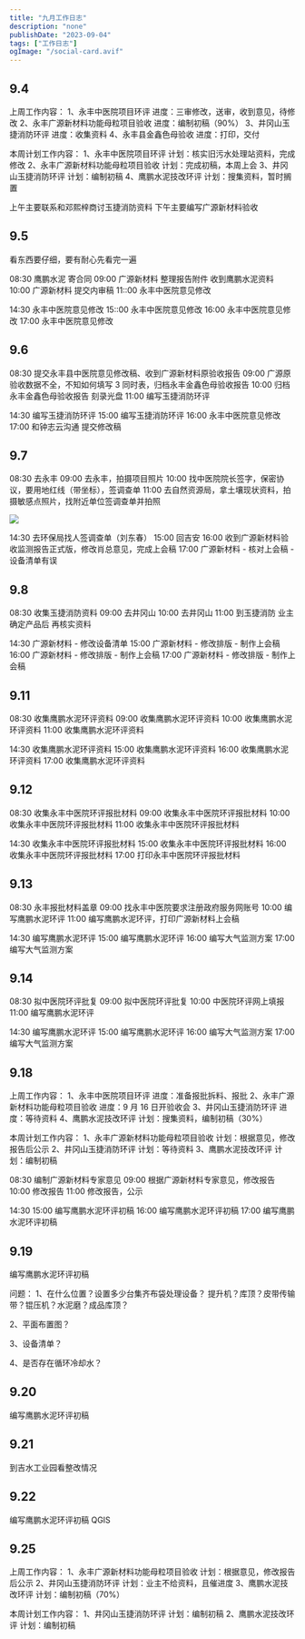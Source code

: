 ```yaml
---
title: "九月工作日志"
description: "none"
publishDate: "2023-09-04"
tags: ["工作日志"]
ogImage: "/social-card.avif"
---
```


<!-- more --> 
## 9.4

上周工作内容：
1、永丰中医院项目环评
进度：三审修改，送审，收到意见，待修改
2、永丰广源新材料功能母粒项目验收
进度：编制初稿（90%）
3、井冈山玉捷消防环评
进度：收集资料
4、永丰县金鑫色母验收
进度：打印，交付

本周计划工作内容：
1、永丰中医院项目环评
计划：核实旧污水处理站资料，完成修改
2、永丰广源新材料功能母粒项目验收
计划：完成初稿，本周上会
3、井冈山玉捷消防环评
计划：编制初稿
4、鹰鹏水泥技改环评
计划：搜集资料，暂时搁置

上午主要联系和邓熙梓商讨玉捷消防资料
下午主要编写广源新材料验收

## 9.5

看东西要仔细，要有耐心先看完一遍

08:30 鹰鹏水泥 寄合同
09:00 广源新材料 整理报告附件 收到鹰鹏水泥资料
10:00 广源新材料 提交内审稿
11::00 永丰中医院意见修改

14:30 永丰中医院意见修改
15::00 永丰中医院意见修改
16:00 永丰中医院意见修改
17:00 永丰中医院意见修改

## 9.6

08:30 提交永丰县中医院意见修改稿、收到广源新材料原验收报告
09:00 广源原验收数据不全，不知如何填写 3 同时表，归档永丰金鑫色母验收报告
10:00 归档永丰金鑫色母验收报告 刻录光盘
11:00 编写玉捷消防环评

14:30 编写玉捷消防环评
15:00 编写玉捷消防环评
16:00 永丰中医院意见修改
17:00 和钟志云沟通 提交修改稿

## 9.7

08:30 去永丰
09:00 去永丰，拍摄项目照片
10:00 找中医院院长签字，保密协议，要用地红线（带坐标），签调查单
11:00 去自然资源局，拿土壤现状资料，拍摄敏感点照片，找附近单位签调查单并拍照

![](https://i.730307.xyz/202407201918004.avif)

14:30 去环保局找人签调查单（刘东春）
15:00 回吉安
16:00 收到广源新材料验收监测报告正式版，修改肖总意见，完成上会稿
17:00 广源新材料 - 核对上会稿 - 设备清单有误

## 9.8

08:30 收集玉捷消防资料
09:00 去井冈山
10:00 去井冈山
11:00 到玉捷消防 业主确定产品后 再核实资料

14:30 广源新材料 - 修改设备清单
15:00 广源新材料 - 修改排版 - 制作上会稿
16:00 广源新材料 - 修改排版 - 制作上会稿
17:00 广源新材料 - 修改排版 - 制作上会稿

## 9.11

08:30 收集鹰鹏水泥环评资料
09:00 收集鹰鹏水泥环评资料
10:00 收集鹰鹏水泥环评资料
11:00 收集鹰鹏水泥环评资料

14:30 收集鹰鹏水泥环评资料
15:00 收集鹰鹏水泥环评资料
16:00 收集鹰鹏水泥环评资料
17:00 收集鹰鹏水泥环评资料

## 9.12

08:30 收集永丰中医院环评报批材料
09:00 收集永丰中医院环评报批材料
10:00 收集永丰中医院环评报批材料
11:00 收集永丰中医院环评报批材料

14:30 收集永丰中医院环评报批材料
15:00 收集永丰中医院环评报批材料
16:00 收集永丰中医院环评报批材料
17:00 打印永丰中医院环评报批材料

## 9.13

08:30 永丰报批材料盖章
09:00 找永丰中医院要求注册政府服务网账号
10:00 编写鹰鹏水泥环评
11:00 编写鹰鹏水泥环评，打印广源新材料上会稿

14:30 编写鹰鹏水泥环评
15:00 编写鹰鹏水泥环评
16:00 编写大气监测方案
17:00 编写大气监测方案

## 9.14

08:30 拟中医院环评批复
09:00 拟中医院环评批复
10:00 中医院环评网上填报
11:00 编写鹰鹏水泥环评

14:30 编写鹰鹏水泥环评
15:00 编写鹰鹏水泥环评
16:00 编写大气监测方案
17:00 编写大气监测方案

## 9.18

上周工作内容：
1、永丰中医院项目环评
进度：准备报批拆料、报批
2、永丰广源新材料功能母粒项目验收
进度：9 月 16 日开验收会
3、井冈山玉捷消防环评
进度：等待资料
4、鹰鹏水泥技改环评
计划：搜集资料，编制初稿（30%）

本周计划工作内容：
1、永丰广源新材料功能母粒项目验收
计划：根据意见，修改报告后公示
2、井冈山玉捷消防环评
计划：等待资料
3、鹰鹏水泥技改环评
计划：编制初稿

08:30 编制广源新材料专家意见
09:00 根据广源新材料专家意见，修改报告
10:00 修改报告
11:00 修改报告，公示

14:30
15:00 编写鹰鹏水泥环评初稿
16:00 编写鹰鹏水泥环评初稿
17:00 编写鹰鹏水泥环评初稿

## 9.19

编写鹰鹏水泥环评初稿

问题：
1、在什么位置？设置多少台集齐布袋处理设备？
提升机？库顶？皮带传输带？锟压机？水泥磨？成品库顶？

2、平面布置图？

3、设备清单？

4、是否存在循环冷却水？

## 9.20

编写鹰鹏水泥环评初稿

## 9.21

到吉水工业园看整改情况

## 9.22

编写鹰鹏水泥环评初稿
QGIS

## 9.25

上周工作内容：
1、永丰广源新材料功能母粒项目验收
计划：根据意见，修改报告后公示
2、井冈山玉捷消防环评
计划：业主不给资料，且催进度
3、鹰鹏水泥技改环评
计划：编制初稿（70%）

本周计划工作内容：
1、井冈山玉捷消防环评
计划：编制初稿
2、鹰鹏水泥技改环评
计划：编制初稿
